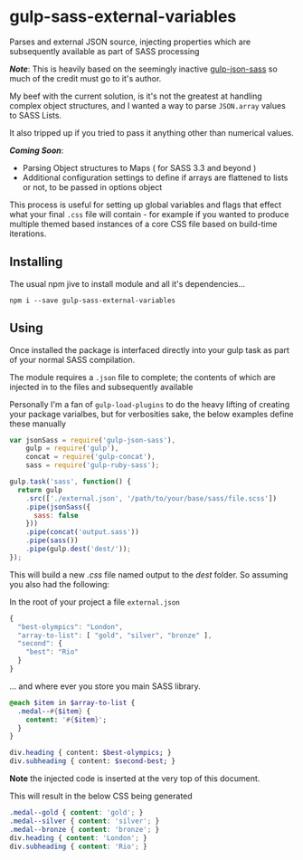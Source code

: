 # gulp-sass-external-variables

Parses and external JSON source, injecting properties which are subsequently available as part of SASS processing

_**Note**_: This is heavily based on the seemingly inactive [gulp-json-sass]( https://github.com/rbalicki2/gulp-json-sass) so much of the credit must go to it's author.

My beef with the current solution, is it's not the greatest at handling complex object structures, and I wanted a way to parse ```JSON.array``` values to SASS Lists.

It also tripped up if you tried to pass it anything other than numerical values.

**_Coming Soon_**:
 - Parsing Object structures to Maps ( for SASS 3.3 and beyond )
 - Additional configuration settings to define if arrays are flattened to lists or not, to be passed in options object

This process is useful for setting up global variables and flags that effect what your final ```.css``` file will contain - for example if you wanted to produce multiple themed based instances of a core CSS file based on build-time iterations.

## Installing

The usual npm jive to install module and all it's dependencies...

```npm i --save gulp-sass-external-variables```

## Using

Once installed the package is interfaced directly into your gulp task as part of your normal SASS compilation.

The module requires a ```.json``` file to complete; the contents of which are injected in to the files and subsequently available

Personally I'm a fan of ```gulp-load-plugins``` to do the heavy lifting of creating your package varialbes, but for verbosities sake, the below examples define these manually

```javascript
var jsonSass = require('gulp-json-sass'),
    gulp = require('gulp'),
    concat = require('gulp-concat'),
    sass = require('gulp-ruby-sass');

gulp.task('sass', function() {
  return gulp
    .src(['./external.json', '/path/to/your/base/sass/file.scss'])
    .pipe(jsonSass({
      sass: false
    }))
    .pipe(concat('output.sass'))
    .pipe(sass())
    .pipe(gulp.dest('dest/'));
});

```
This will build a new _.css_ file named output to the _dest_ folder. So assuming you also had the following:

In the root of your project a file ```external.json```
```javascript
{
  "best-olympics": "London",
  "array-to-list": [ "gold", "silver", "bronze" ],
  "second": {
    "best": "Rio"
  }
}
```
... and where ever you store you main SASS library.
```sass
@each $item in $array-to-list {
  .medal--#{$item} {
    content: '#{$item}';
  }
}

div.heading { content: $best-olympics; }
div.subheading { content: $second-best; }
```
**Note** the injected code is inserted at the very top of this document.

This will result in the below CSS being generated
```css
.medal--gold { content: 'gold'; }
.medal--silver { content: 'silver'; }
.medal--bronze { content: 'bronze'; }
div.heading { content: 'London'; }
div.subheading { content: 'Rio'; }
```
